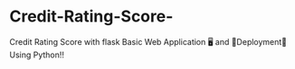 # Credit-Rating-Score-
Credit Rating Score with flask
Basic Web Application 🖥️ and 🚀Deployment🚀 Using Python!!
